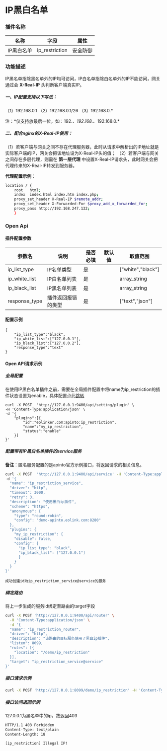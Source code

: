 # IP黑白名单
### 插件名称

| 名称       | 字段           | 属性     |
| ---------- | -------------- | -------- |
| IP黑白名单 | ip_restriction | 安全防御 |

### 功能描述

IP黑名单指除黑名单外的IP均可访问，IP白名单指除白名单外的IP不能访问，网关通过会 **X-Real-IP** 头判断客户端真实IP。

##### 一、IP配置支持以下写法：

（1）192.168.0.1
（2）192.168.0.1/26
（3）192.168.0.*

注：\*仅支持放最后一位，如：192.*、192.168.*、192.168.0.*

##### 二、配合nginx的X-Real-IP使用：

（1）若客户端与网关之间不存在代理服务器，此时从请求中解析出的IP地址就是实际客户端的IP，网关会把该地址设为X-Real-IP头的值；
（2）若客户端与网关之间存在多层代理，则需在 **第一层代理** 中设置X-Real-IP请求头，此时网关会把代理传来的X-Real-IP转发到服务器。

**代理配置示例**：

```sh
location / {
    root   html;
    index  index.html index.htm index.php;
    proxy_set_header X-Real-IP $remote_addr;
    proxy_set_header X-Forwarded-For $proxy_add_x_forwarded_for;
    proxy_pass http://192.168.247.132;
    }
```

### Open Api

#### 插件配置参数


| 参数名        | 说明               | 是否必填 | 默认值 | 取值范围          |
| ------------- | ------------------ | -------- | ------ | ----------------- |
| ip_list_type  | IP名单类型         | 是       |        | ["white","black"] |
| ip_white_list | IP白名单列表       | 是       |        | array_string      |
| ip_black_list | IP黑名单列表       | 是       |        | array_string      |
| response_type | 插件返回报错的类型 | 是       |        | ["text","json"]   |


#### 配置示例

```
{
    "ip_list_type":"black",
    "ip_white_list":["127.0.0.1"],
    "ip_black_list":["127.0.0.2"],
    "response_type":"text"
}
```

#### Open API请求示例

##### 全局配置

在使用IP黑白名单插件之前，需要在全局插件配置中将name为ip_restriction的插件状态设置为enable，具体配置点此[跳转](/docs/plugins)

```shell
curl -X POST  'http://127.0.0.1:9400/api/setting/plugin' \
-H 'Content-Type:application/json' \
-d '{
    "plugins":[{
        "id":"eolinker.com:apinto:ip_restriction",
        "name":"my_ip_restriction",
        "status":"enable"
    }]
}'
```

##### 配置带有IP黑白名单插件的service服务

**备注**：匿名服务配置的是apinto官方示例接口，将返回请求的相关信息。

```sh
curl -X POST  'http://127.0.0.1:9400/api/service' -H 'Content-Type:application/json' \
-d '{
  "name": "ip_restriction_service",
  "driver": "http",
  "timeout": 3000,
  "retry": 3,
  "description": "使用黑白ip插件",
  "scheme": "https",
  "anonymous": {
	"type": "round-robin",
	"config": "demo-apinto.eolink.com:8280"
  },
  "plugins": {
	"my_ip_restriction": {
	"disable": false,
	"config": {
	  "ip_list_type": "black",
	  "ip_black_list": ["127.0.0.1"]
	  }
	}
  }
}' 
```

```
成功创建id为ip_restriction_service@service的服务
```

##### 绑定路由

将上一步生成的服务id绑定至路由的target字段

```sh
curl -X POST 'http://127.0.0.1:9400/api/router' \
  -H 'Content-Type:application/json' \
  -d '{
  "name": "ip_restriction_router",
  "driver": "http",
  "description": "该路由的目标服务使用了黑白ip插件",
  "listen": 8099,
  "rules": [{
	"location": "/demo/ip_restriction"
  }],
  "target": "ip_restriction_service@service"
}'
```

##### 接口请求示例

```sh
curl -X POST 'http://127.0.0.1:8099/demo/ip_restriction' -H 'Content-Type:application/json'
```

##### 接口访问返回示例

127.0.0.1为黑名单中的ip，故返回403

```sh
HTTP/1.1 403 Forbidden
Content-Type: text/plain
Content-Length: 18

[ip_restriction] Illegal IP!
```

